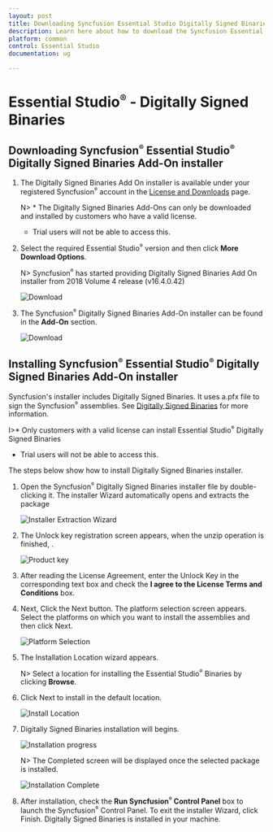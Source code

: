 ```yaml
---
layout: post
title: Downloading Syncfusion Essential Studio Digitally Signed Binaries Add-On installer - Syncfusion
description: Learn here about how to download the Syncfusion Essential Studio Digitally Signed Binaries Add-On installer from our Syncfusion website with license.
platform: common
control: Essential Studio
documentation: ug

---
```



# Essential Studio<sup style="font-size:70%">&reg;</sup> - Digitally Signed Binaries


## Downloading Syncfusion<sup style="font-size:70%">&reg;</sup> Essential Studio<sup style="font-size:70%">&reg;</sup> Digitally Signed Binaries Add-On installer

1. The Digitally Signed Binaries Add On installer is available under your registered Syncfusion<sup style="font-size:70%">&reg;</sup> account in the [License and Downloads](https://www.syncfusion.com/account/downloads) page.

   N> * The Digitally Signed Binaries Add-Ons can only be downloaded and installed by customers who have a valid license.
   * Trial users will not be able to access this.

2. Select the required Essential Studio<sup style="font-size:70%">&reg;</sup> version and then click **More Download Options**.

   N> Syncfusion<sup style="font-size:70%">&reg;</sup> has started providing Digitally Signed Binaries Add On installer from 2018 Volume 4 release (v16.4.0.42)

   ![Download](Digitally-Signed-Binaries-images/Digitally-Signed-Assemblies-Setup_img7.png)

3. The Syncfusion<sup style="font-size:70%">&reg;</sup> Digitally Signed Binaries Add-On installer can be found in the **Add-On** section.

   ![Download](Digitally-Signed-Binaries-images/Digitally-Signed-Assemblies-Setup_img8.png)


## Installing Syncfusion<sup style="font-size:70%">&reg;</sup> Essential Studio<sup style="font-size:70%">&reg;</sup> Digitally Signed Binaries Add-On installer

Syncfusion's installer includes Digitally Signed Binaries. It uses a.pfx file to sign the Syncfusion<sup style="font-size:70%">&reg;</sup> assemblies. See [Digitally Signed Binaries](http://www.syncfusion.com/support/kb/7671) for more information. 

I>* Only customers with a valid license can install Essential Studio<sup style="font-size:70%">&reg;</sup> Digitally Signed Binaries
* Trial users will not be able to access this.

The steps below show how to install Digitally Signed Binaries installer.

1.  Open the Syncfusion<sup style="font-size:70%">&reg;</sup> Digitally Signed Binaries installer file by double-clicking it. The installer Wizard automatically opens and extracts the package
   
    ![Installer Extraction Wizard](Digitally-Signed-Binaries-images/Digitally-Signed-Assemblies-Setup_img1.png)

2.  The Unlock key registration screen appears, when the unzip operation is finished, .

    ![Product key](Digitally-Signed-Binaries-images/Digitally-Signed-Assemblies-Setup_img2.png)

3.  After reading the License Agreement, enter the Unlock Key in the corresponding text box and check the **I agree to the License Terms and Conditions** box.

4.  Next, Click the Next button. The platform selection screen appears. Select the platforms on which you want to install the assemblies and then click Next.

    ![Platform Selection](Digitally-Signed-Binaries-images/Digitally-Signed-Assemblies-Setup_img3.png)

5.  The Installation Location wizard appears.
   
    N> Select a location for installing the Essential Studio<sup style="font-size:70%">&reg;</sup> Binaries by clicking **Browse**.

6.  Click Next to install in the default location.

    ![Install Location](Digitally-Signed-Binaries-images/Digitally-Signed-Assemblies-Setup_img4.png)
   
7.  Digitally Signed Binaries installation will begins.

    ![Installation progress](Digitally-Signed-Binaries-images/Digitally-Signed-Assemblies-Setup_img5.png)

    N> The Completed screen will be displayed once the selected package is installed.
    
    ![Installation Complete](Digitally-Signed-Binaries-images/Digitally-Signed-Assemblies-Setup_img6.png)

8.  After installation, check the **Run Syncfusion<sup style="font-size:70%">&reg;</sup> Control Panel** box to launch the Syncfusion<sup style="font-size:70%">&reg;</sup> Control Panel. To exit the installer Wizard, click Finish. Digitally Signed Binaries is installed in your machine.